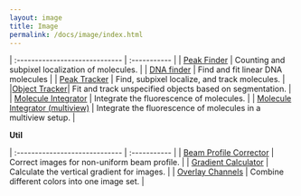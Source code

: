 ```yaml
---
layout: image
title: Image
permalink: /docs/image/index.html
---
```


| :----------------------------- | :----------- |
| [Peak Finder](./PeakFinder) | Counting and subpixel localization of molecules. |
| [DNA finder](./DNA_finder) | Find and fit linear DNA molecules |
| [Peak Tracker](./PeakTracker) | Find, subpixel localize, and track molecules. |
|[Object Tracker](./ObjectTracker)| Fit and track unspecified objects based on segmentation. |
| [Molecule Integrator](./MoleculeIntegrator) | Integrate the fluorescence of molecules. |
| [Molecule Integrator (multiview)](./image/MoleculeIntegratorMultiView) | Integrate the fluorescence of molecules in a multiview setup. |

**Util**  

| :----------------------------- | :----------- |
| [Beam Profile Corrector](./BeamProfileCorrector) | Correct images for non-uniform beam profile. |
| [Gradient Calculator](./GradientCalculator) | Calculate the vertical gradient for images. |
| [Overlay Channels](./OverlayChannels) | Combine different colors into one image set. |
